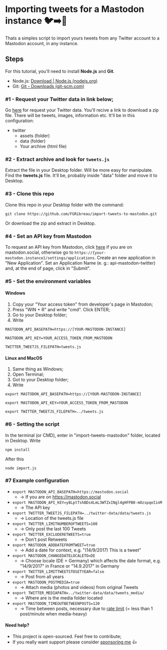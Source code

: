 # Importing tweets for a Mastodon instance :bird::arrow_right::elephant:
Thats a simples script to import yours tweets from any Twitter account to a Mastodon account, in any instance.

## Steps
For this tutorial, you'll need to install **Node.js** and **Git**.
 - Node.js: [Download | Node.js (nodejs.org)](https://nodejs.org/en/download/)
 - Git: [Git - Downloads (git-scm.com)](https://git-scm.com/downloads)
### #1 - Request your Twitter data in link below;
Go [here](https://twitter.com/settings/your_twitter_data) for request your Twitter data. You'll recive a link to download a zip file. There will be tweets, images, information etc. It'll be in this configuration:
 - twitter
    - assets (folder)
    - data (folder) 
    - Your archive (html file)

### #2 - Extract archive and look for `tweets.js`
Extract the file in your Desktop folder. Will be more easy for manipulate. Find the **tweets.js** file. It'll be, probably inside "data" folder and move it to Desktop.

### #3 - Clone this repo
Clone this repo in your Desktop folder with the command: 
```
git clone https://github.com/FGRibreau/import-tweets-to-mastodon.git
```
Or download the zip and extract in Desktop.
### #4 - Set an API key from Mastodon
To request an API key from Mastodon, click [here](https://mastodon.cloud/settings/applications) if you are on mastodon.social, otherwise go to `https://{your-mastodon.instance}/settings/applications`. Create an new application in "New Application". Set an Application Name (e. g.: api-mastodon-twitter) and, at the end of page, click in "Submit". 
### #5 - Set the environment variables
#### Windows
1. Copy your "Your access token" from developer's page in Mastodon;
2. Press "WIN + R" and write "cmd". Click ENTER;
3. Go to your Desktop folder;
4. Write 
```
MASTODON_API_BASEPATH=https://[YOUR-MASTODON-INSTANCE] 
```
```
MASTODON_API_KEY=YOUR_ACCESS_TOKEN_FROM_MASTODON
```
```
TWITTER_TWEETJS_FILEPATH=tweets.js
```
#### Linux and MacOS
1. Same thing as Windows;
2. Open Terminal;
3. Got to your Desktop folder;
4. Write
```
export MASTODON_API_BASEPATH=https://[YOUR-MASTODON-INSTANCE] 
```
```
export MASTODON_API_KEY=YOUR_ACCESS_TOKEN_FROM_MASTODON
```
```
export TWITTER_TWEETJS_FILEPATH=../tweets.js
```

### #6 - Setting the script
In the terminal (or CMD), enter in "import-tweets-mastodon" folder, located in Desktop. Write 
```
npm install

```
After this 
```
node import.js

```

### #7 Example configuration
- `export MASTODON_API_BASEPATH=https://mastodon.social`
	- → If you are on https://mastodon.social
- `export MASTODON_API_KEY=y8LptTshBDs4LmL3WTZxINgl4gHFPB0-mOzspqeIinM`
	- → The API key
- `export TWITTER_TWEETJS_FILEPATH=../twitter-data/data/tweets.js`
	- → Location of the tweets.js file
- `export TWITTER_LIMITNUMBEROFTWEETS=100`
	- → Only post the last 100 Tweets
- `export TWITTER_EXCLUDERETWEETS=true`
	- → Don't post Retweets
- `export MASTODON_ADDDATEFROMTWEET=true`
	- → Add a date for context, e.g. "(14/9/2017) This is a tweet"
- `export MASTODON_CHANGEDATELOCALETO=DE`
	- → Choose locale (DE = Germany) which affects the date format, e.g. "14/9/2017" in France or "14.9.2017" in Germany
- `export TWITTER_LIMITTWEETSTOSETYEAR=false`
	- → Post from all years
- `export MASTODON_POSTMEDIA=true`
	- → Attach media (photos and videos) from original Tweets
-  `export TWITTER_MEDIAPATH=../twitter-data/data/tweets_media/`
	- → Where are is the media folder located
-  `export MASTODON_TIMEOUTBETWEENPOSTS=120`
	- → Time between posts, necessary due to [rate limit](https://docs.joinmastodon.org/api/rate-limits/#uploading-media) (= less than 1 post/minute when media-heavy)

#### Need help?

- This project is open-sourced. Feel free to contribute;
- If you really want support please consider [sponsoring me](https://github.com/sponsors/FGRibreau) :+1:

